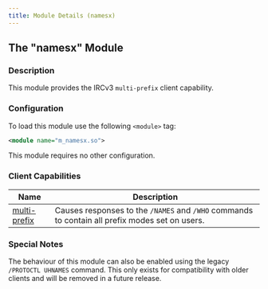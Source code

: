 ```yaml
---
title: Module Details (namesx)
---
```


## The "namesx" Module

### Description

This module provides the IRCv3 `multi-prefix` client capability.

### Configuration

To load this module use the following `<module>` tag:

```xml
<module name="m_namesx.so">
```

This module requires no other configuration.

### Client Capabilities

Name                                                                     | Description
------------------------------------------------------------------------ | -----------
[multi-prefix](https://ircv3.net/specs/extensions/multi-prefix-3.1.html) | Causes responses to the `/NAMES` and `/WHO` commands to contain all prefix modes set on users.

### Special Notes

The behaviour of this module can also be enabled using the legacy `/PROTOCTL UHNAMES` command. This only exists for compatibility with older clients and will be removed in a future release.
